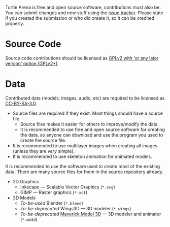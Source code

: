 Turtle Arena is free and open source software, contributions must also be. You can submit changes and new stuff using the [issue tracker](http://code.google.com/p/turtlearena/issues). Please state if you created the submission or who did create it, so it can be credited properly.

# Source Code #
Source code contributions should be licensed as [GPLv2 with 'or any later version' option (GPLv2+)](http://www.gnu.org/licenses/gpl-2.0.html).

# Data #
Contributed data (models, images, audio, etc) are required to be licensed as [CC-BY-SA-3.0](http://creativecommons.org/licenses/by-sa/3.0/).
  * Source files are required if they exist. Most things should have a source file.
    * Source files makes it easier for others to improve/modify the data.
    * It is recommended to use free and open source software for creating the data, so anyone can download and use the program you used to create the source file.
  * It is recommended to use multilayer images when creating all images (unless they are _very_ simple).
  * It is recommended to use skeleton animation for animated models.

It is recommended to use the software used to create most of the existing data. There are many source files for them in the source repository already.
  * 2D Graphics
    * Inkscape — Scalable Vector Graphics (`*.svg`)
    * GIMP — Raster graphics (`*.xcf`)
  * 3D Models
    * _To-be-used_ Blender (`*.blend`)
    * _To-be-deprecated_ Wings3D — 3D modeler (`*.wings`)
    * _To-be-deprecated_ [Maverick Model 3D](http://code.google.com/p/maverick-model-3d/) — 3D modeler and animator (`*.mm3d`)